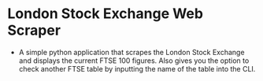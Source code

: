 # London Stock Exchange Web Scraper


* A simple python application that scrapes the London Stock Exchange and displays the current FTSE 100 figures. Also gives you the option to check another FTSE table by inputting the name of the table into the CLI.
